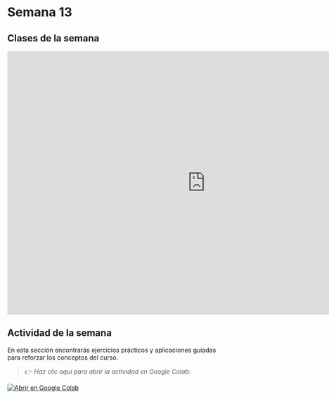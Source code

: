 # Semana 13

## Clases de la semana

<iframe src="https://www.slideshare.net/slideshow/embed_code/key/2ESMAYroOTpIwo?hostedIn=slideshare&page=upload" width="900" height="600" frameborder="0" marginwidth="0" marginheight="0" scrolling="no"></iframe>


## Actividad de la semana


En esta sección encontrarás ejercicios prácticos y aplicaciones guiadas para reforzar los conceptos del curso.  
> 👉 *Haz clic aquí para abrir la actividad en Google Colab*: <a href="https://colab.research.google.com/drive/1nevP-mEAirEVJc_TvZPkJybtsIFb0uPV?usp=sharing" target="_parent">
  <img src="https://colab.research.google.com/assets/colab-badge.svg" alt="Abrir en Google Colab"/>
</a>

